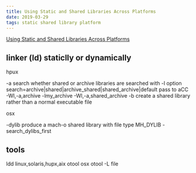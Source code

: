```yaml
---
title: Using Static and Shared Libraries Across Platforms
date: 2019-03-29
tags: static shared library platform
---
```


[Using Static and Shared Libraries Across Platforms](http://www.fortran-2000.com/ArnaudRecipes/sharedlib.html)


## linker (ld) staticlly or dynamically

hpux

-a search       whether shared or archive libraries are searched with -l option
                search=archive|shared|archive_shared|shared_archive|default
                pass to aCC
                -Wl,-a,archive  -lmy_archive -Wl,-a,shared_archive
-b              create a shared library rather than a normal executable file

osx

-dylib          produce a mach-o shared library with file type MH_DYLIB
-search_dylibs_first


## tools
ldd    linux,solaris,hupx,aix
otool  osx
        otool -L file

